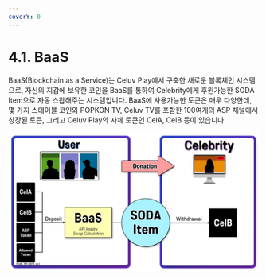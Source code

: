 ```yaml
---
coverY: 0
---
```


# 4.1. BaaS



&#x20;BaaS(Blockchain as a Service)는 Celuv Play에서 구축한 새로운 블록체인 시스템으로, 자신의 지갑에 보유한 코인을 BaaS를 통하여 Celebrity에게 후원가능한 SODA Item으로 자동 스왑해주는 시스템입니다. BaaS에 사용가능한 토큰은 매우 다양한데, 몇 가지 스테이블 코인와 POPKON TV, Celuv TV를 포함한 100여개의 ASP 채널에서 상장된 토큰, 그리고 Celuv Play의 자체 토큰인 CelA, CelB 등이 있습니다.

![](../.gitbook/assets/Celuv1.png)

